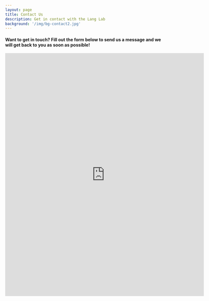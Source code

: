 ```yaml
---
layout: page
title: Contact Us
description: Get in contact with the Lang Lab
background: '/img/bg-contact2.jpg'
---
```


#### Want to get in touch? Fill out the form below to send us a message and we will get back to you as soon as possible!



<iframe src="https://docs.google.com/forms/d/e/1FAIpQLSeAK2GudTiIjUIg2uqrwwGeBcKusNg4kR-nsFR54OXYWSCKpg/viewform?embedded=true" width="640" height="780" frameborder="0" marginheight="0" marginwidth="0">Loading…</iframe>
